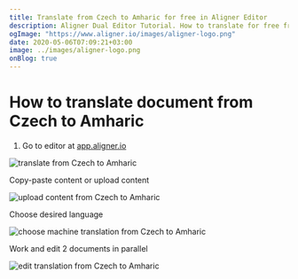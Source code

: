 ```yaml
---
title: Translate from Czech to Amharic for free in Aligner Editor
description: Aligner Dual Editor Tutorial. How to translate for free from Czech to Amharic. Aligner is multilingual document management platform. 
ogImage: "https://www.aligner.io/images/aligner-logo.png"
date: 2020-05-06T07:09:21+03:00
image: ../images/aligner-logo.png
onBlog: true
---
```


# How to translate document from Czech to Amharic

1. Go to editor at [app.aligner.io](https://app.aligner.io "Aligner App web page")

![translate from Czech to Amharic](../aligner-blank-editor.png "translate from Czech to Amharic")

Copy-paste content or upload content

![upload content from Czech to Amharic](../aligner-uploaded-document.png "upload content from Czech to Amharic")

Choose desired language

![choose machine translation from Czech to Amharic](../aligner-language-dropdown.png "choose machine translation from Czech to Amharic")

Work and edit 2 documents in parallel

![edit translation from Czech to Amharic](../aligner-double-sitded-editor.png "edit translation from Czech to Amharic")

